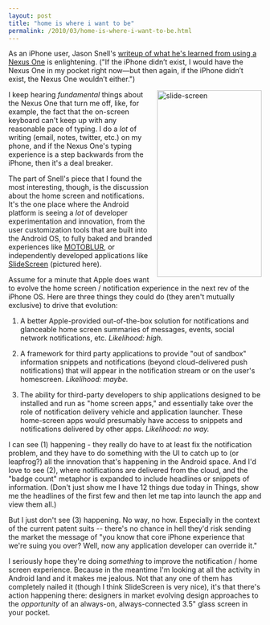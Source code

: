 ```yaml
---
layout: post
title: "home is where i want to be"
permalink: /2010/03/home-is-where-i-want-to-be.html
---
```


<p>As an iPhone user, Jason Snell's <a href="http://www.macworld.com/article/146788/2010/03/nexus_one_iphone.html">writeup of what he's learned from using a Nexus One</a> is enlightening.  ("If the iPhone didn’t exist, I would have the Nexus One in my pocket right now—but then again, if the iPhone didn’t exist, the Nexus One wouldn’t either.")</p>

<p><a href="http://slidescreenhome.com/"><img src="https://stuff.sippey.com/snaps/2010/03/slide-screen-20100305-101118.jpg" alt="slide-screen" style="float:right; padding-left:5px; padding-bottom:5px;" width="208" height="371" /></a> I keep hearing <em>fundamental</em> things about the Nexus One that turn me off, like, for example, the fact that the on-screen keyboard can't keep up with any reasonable pace of typing.  I do a <em>lot</em> of writing (email, notes, twitter, etc.) on my phone, and if the Nexus One's typing experience is a step backwards from the iPhone, then it's a deal breaker.</p>

<p>The part of Snell's piece that I found the most interesting, though, is the discussion about the home screen and notifications. It's the one place where the Android platform is seeing a <em>lot</em> of developer experimentation and innovation, from the user customization tools that are built into the Android OS, to fully baked and branded experiences like <a href="http://www.motorola.com/Consumers/US-EN/Consumer-Product-and-Services/MOTOBLUR/Meet-MOTOBLUR">MOTOBLUR</a>, or independently developed applications like <a href="http://slidescreenhome.com/">SlideScreen</a> (pictured here).</p>

<p>Assume for a minute that Apple does want to evolve the home screen / notification experience in the next rev of the iPhone OS. Here are three things they could do (they aren't mutually exclusive) to drive that evolution:</p>

<ol>
<li><p>A better Apple-provided out-of-the-box solution for notifications and glanceable home screen summaries of messages, events, social network notifications, etc.  <em>Likelihood: high.</em></p></li>
<li><p>A framework for third party applications to provide "out of sandbox" information snippets and notifications (beyond cloud-delivered push notifications) that will appear in the notification stream or on the user's homescreen.  <em>Likelihood: maybe.</em></p></li>
<li><p>The ability for third-party developers to ship applications designed to be installed and run as "home screen apps," and essentially take over the role of notification delivery vehicle and application launcher.  These home-screen apps would presumably have access to snippets and notifications delivered by other apps. <em>Likelihood: no way.</em></p></li>
</ol>

<p>I can see (1) happening - they really do have to at least fix the notification problem, and they have to do something with the UI to catch up to (or leapfrog?) all the innovation that's happening in the Android space.  And I'd love to see (2), where notifications are delivered from the cloud, and the "badge count" metaphor is expanded to include headlines or snippets of information.  (Don't just show me I have 12 things due today in Things, show me the headlines of the first few and then let me tap into launch the app and view them all.)</p>

<p>But I just don't see (3) happening.  No way, no how.  Especially in the context of the current patent suits -- there's no chance in hell they'd risk sending the market the message of "you know that core iPhone experience that we're suing you over? Well, now any application developer can override it."</p>

<p>I seriously hope they're doing <em>something</em> to improve the notification / home screen experience.  Because in the meantime I'm looking at all the activity in Android land and it makes me jealous.  Not that any one of them has completely nailed it (though I think SlideScreen is very nice), it's that there's action happening there:  designers in market evolving design approaches to the <em>opportunity</em> of an always-on, always-connected 3.5" glass screen in your pocket.</p>




